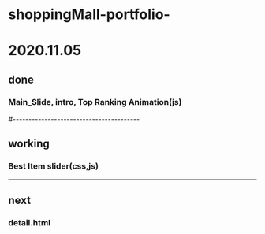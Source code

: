 # shoppingMall-portfolio-
# 2020.11.05
## done
### Main_Slide, intro, Top Ranking Animation(js)
#----------------------------------------
## working
### Best Item slider(css,js) 
---------------------------------------
## next
### detail.html
